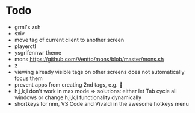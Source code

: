 # Todo

-   grml's zsh
-   sxiv
-   move tag of current client to another screen
-   playerctl
-   ysgrifennwr theme
-   mons https://github.com/Ventto/mons/blob/master/mons.sh
-   z
-   viewing already visible tags on other screens does not automatically focus them
-   prevent apps from creating 2nd tags, e.g. 🍓
-   h,j,k,l don't work in max mode => solutions: either let Tab cycle all windows or change h,j,k,l functionality dynamically
-   shortkeys for nnn, VS Code and Vivaldi in the awesome hotkeys menu
